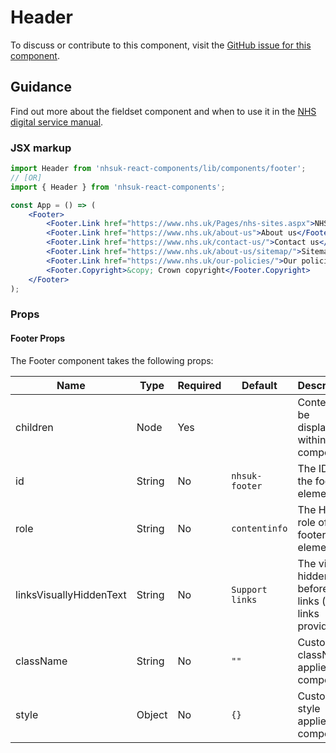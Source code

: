 # Header

To discuss or contribute to this component, visit the [GitHub issue for this component](https://github.com/nhsuk/nhsuk-frontend/issues/169).

## Guidance

Find out more about the fieldset component and when to use it in the [NHS digital service manual](https://beta.nhs.uk/service-manual/styles-components-patterns/header).

### JSX markup

```jsx
import Header from 'nhsuk-react-components/lib/components/footer';
// [OR]
import { Header } from 'nhsuk-react-components';

const App = () => (
    <Footer>
        <Footer.Link href="https://www.nhs.uk/Pages/nhs-sites.aspx">NHS sites</Footer.Link>
        <Footer.Link href="https://www.nhs.uk/about-us">About us</Footer.Link>
        <Footer.Link href="https://www.nhs.uk/contact-us/">Contact us</Footer.Link>
        <Footer.Link href="https://www.nhs.uk/about-us/sitemap/">Sitemap</Footer.Link>
        <Footer.Link href="https://www.nhs.uk/our-policies/">Our policies</Footer.Link>
        <Footer.Copyright>&copy; Crown copyright</Footer.Copyright>
    </Footer>
);
```

### Props

#### Footer Props

The Footer component takes the following props:

| Name                    | Type   | Required | Default         | Description                                                   |
| ----------------------- | ------ | -------- | --------------- | ------------------------------------------------------------- |
| children                | Node   | Yes      |                 | Content to be displayed within component.                     |
| id                      | String | No       | `nhsuk-footer`  | The ID of the footer element                                  |
| role                    | String | No       | `contentinfo`   | The HTML role of the footer element                           |
| linksVisuallyHiddenText | String | No       | `Support links` | The visually hidden text before the links (if links provided) |
| className               | String | No       | `""`            | Custom className applied to component                         |
| style                   | Object | No       | `{}`            | Custom style applied to component                             |
